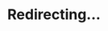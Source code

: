 ---
title: Redirecting...
layout: redirect
sitemap: false
permalink: /results/Russia
redirect_to: /results/RUS/
---